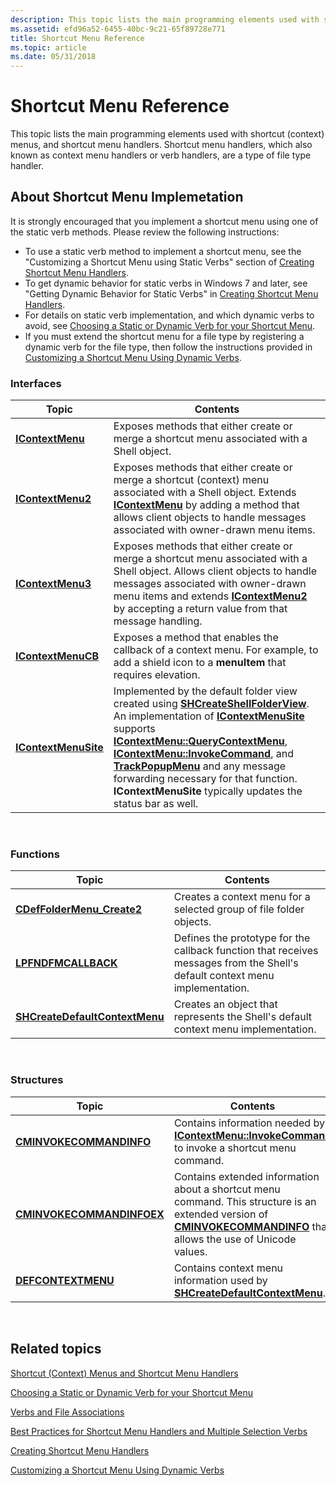 ```yaml
---
description: This topic lists the main programming elements used with shortcut (context) menus, and shortcut menu handlers. Shortcut menu handlers, which also known as context menu handlers or verb handlers, are a type of file type handler.
ms.assetid: efd96a52-6455-40bc-9c21-65f89728e771
title: Shortcut Menu Reference
ms.topic: article
ms.date: 05/31/2018
---
```


# Shortcut Menu Reference

This topic lists the main programming elements used with shortcut (context) menus, and shortcut menu handlers. Shortcut menu handlers, which also known as context menu handlers or verb handlers, are a type of file type handler.

## About Shortcut Menu Implemetation

It is strongly encouraged that you implement a shortcut menu using one of the static verb methods. Please review the following instructions:

- To use a static verb method to implement a shortcut menu, see the "Customizing a Shortcut Menu using Static Verbs" section of [Creating Shortcut Menu Handlers](context-menu-handlers.md).
- To get dynamic behavior for static verbs in Windows 7 and later, see "Getting Dynamic Behavior for Static Verbs" in [Creating Shortcut Menu Handlers](context-menu-handlers.md).
- For details on static verb implementation, and which dynamic verbs to avoid, see [Choosing a Static or Dynamic Verb for your Shortcut Menu](shortcut-choose-method.md).
- If you must extend the shortcut menu for a file type by registering a dynamic verb for the file type, then follow the instructions provided in [Customizing a Shortcut Menu Using Dynamic Verbs](shortcut-menu-using-dynamic-verbs.md).

### Interfaces



| Topic                                        | Contents                                                                                                                                                                                                                                                                                                                                                                                                                                                                                                                  |
|----------------------------------------------|---------------------------------------------------------------------------------------------------------------------------------------------------------------------------------------------------------------------------------------------------------------------------------------------------------------------------------------------------------------------------------------------------------------------------------------------------------------------------------------------------------------------------|
| [**IContextMenu**](/windows/win32/api/shobjidl_core/nn-shobjidl_core-icontextmenu)         | Exposes methods that either create or merge a shortcut menu associated with a Shell object.<br/>                                                                                                                                                                                                                                                                                                                                                                                                                    |
| [**IContextMenu2**](/windows/desktop/api/shobjidl_core/nn-shobjidl_core-icontextmenu2)       | Exposes methods that either create or merge a shortcut (context) menu associated with a Shell object. Extends [**IContextMenu**](/windows/win32/api/shobjidl_core/nn-shobjidl_core-icontextmenu) by adding a method that allows client objects to handle messages associated with owner-drawn menu items.<br/>                                                                                                                                                                                                                                                    |
| [**IContextMenu3**](/windows/desktop/api/shobjidl_core/nn-shobjidl_core-icontextmenu3)       | Exposes methods that either create or merge a shortcut menu associated with a Shell object. Allows client objects to handle messages associated with owner-drawn menu items and extends [**IContextMenu2**](/windows/desktop/api/shobjidl_core/nn-shobjidl_core-icontextmenu2) by accepting a return value from that message handling.<br/>                                                                                                                                                                                                                         |
| [**IContextMenuCB**](/windows/desktop/api/shobjidl_core/nn-shobjidl_core-icontextmenucb)     | Exposes a method that enables the callback of a context menu. For example, to add a shield icon to a **menuItem** that requires elevation.<br/>                                                                                                                                                                                                                                                                                                                                                                     |
| [**IContextMenuSite**](/windows/desktop/api/shobjidl_core/nn-shobjidl_core-icontextmenusite) | Implemented by the default folder view created using [**SHCreateShellFolderView**](/windows/desktop/api/shlobj_core/nf-shlobj_core-shcreateshellfolderview). An implementation of [**IContextMenuSite**](/windows/desktop/api/shobjidl_core/nn-shobjidl_core-icontextmenusite) supports [**IContextMenu::QueryContextMenu**](/windows/desktop/api/shobjidl_core/nf-shobjidl_core-icontextmenu-querycontextmenu), [**IContextMenu::InvokeCommand**](/windows/desktop/api/shobjidl_core/nf-shobjidl_core-icontextmenu-invokecommand), and [**TrackPopupMenu**](/windows/win32/api/winuser/nf-winuser-trackpopupmenu) and any message forwarding necessary for that function. **IContextMenuSite** typically updates the status bar as well.<br/> |



 

### Functions



| Topic                                                            | Contents                                                                                                                                |
|------------------------------------------------------------------|-----------------------------------------------------------------------------------------------------------------------------------------|
| [**CDefFolderMenu\_Create2**](/windows/desktop/api/shlobj_core/nf-shlobj_core-cdeffoldermenu_create2)        | Creates a context menu for a selected group of file folder objects.<br/>                                                          |
| [**LPFNDFMCALLBACK**](/windows/win32/api/shlobj_core/nc-shlobj_core-lpfndfmcallback)                       | Defines the prototype for the callback function that receives messages from the Shell's default context menu implementation.<br/> |
| [**SHCreateDefaultContextMenu**](/windows/desktop/api/shlobj_core/nf-shlobj_core-shcreatedefaultcontextmenu) | Creates an object that represents the Shell's default context menu implementation.<br/>                                           |



 

### Structures



| Topic                                                  | Contents                                                                                                                                                                                                   |
|--------------------------------------------------------|------------------------------------------------------------------------------------------------------------------------------------------------------------------------------------------------------------|
| [**CMINVOKECOMMANDINFO**](/windows/desktop/api/Shobjidl_core/ns-shobjidl_core-cminvokecommandinfo)     | Contains information needed by [**IContextMenu::InvokeCommand**](/windows/desktop/api/shobjidl_core/nf-shobjidl_core-icontextmenu-invokecommand) to invoke a shortcut menu command.<br/>                                                             |
| [**CMINVOKECOMMANDINFOEX**](/windows/desktop/api/Shobjidl_core/ns-shobjidl_core-cminvokecommandinfoex) | Contains extended information about a shortcut menu command. This structure is an extended version of [**CMINVOKECOMMANDINFO**](/windows/desktop/api/Shobjidl_core/ns-shobjidl_core-cminvokecommandinfo) that allows the use of Unicode values.<br/> |
| [**DEFCONTEXTMENU**](/windows/desktop/api/shlobj_core/ns-shlobj_core-defcontextmenu)               | Contains context menu information used by [**SHCreateDefaultContextMenu**](/windows/desktop/api/shlobj_core/nf-shlobj_core-shcreatedefaultcontextmenu).<br/>                                                                                     |



 

## Related topics

<dl> <dt>

[Shortcut (Context) Menus and Shortcut Menu Handlers](context-menu.md)
</dt> <dt>

[Choosing a Static or Dynamic Verb for your Shortcut Menu](shortcut-choose-method.md)
</dt> <dt>

[Verbs and File Associations](fa-verbs.md)
</dt> <dt>

[Best Practices for Shortcut Menu Handlers and Multiple Selection Verbs](verbs-best-practices.md)
</dt> <dt>

[Creating Shortcut Menu Handlers](context-menu-handlers.md)
</dt> <dt>

[Customizing a Shortcut Menu Using Dynamic Verbs](shortcut-menu-using-dynamic-verbs.md)
</dt> </dl>

 

 
